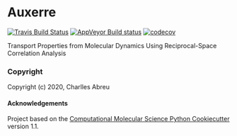 Auxerre
==============================
[//]: # (Badges)
[![Travis Build Status](https://travis-ci.com/REPLACE_WITH_OWNER_ACCOUNT/Auxerre.svg?branch=master)](https://travis-ci.com/REPLACE_WITH_OWNER_ACCOUNT/Auxerre)
[![AppVeyor Build status](https://ci.appveyor.com/api/projects/status/REPLACE_WITH_APPVEYOR_LINK/branch/master?svg=true)](https://ci.appveyor.com/project/REPLACE_WITH_OWNER_ACCOUNT/Auxerre/branch/master)
[![codecov](https://codecov.io/gh/REPLACE_WITH_OWNER_ACCOUNT/Auxerre/branch/master/graph/badge.svg)](https://codecov.io/gh/REPLACE_WITH_OWNER_ACCOUNT/Auxerre/branch/master)

Transport Properties from Molecular Dynamics Using Reciprocal-Space Correlation Analysis

### Copyright

Copyright (c) 2020, Charlles Abreu


#### Acknowledgements
 
Project based on the 
[Computational Molecular Science Python Cookiecutter](https://github.com/molssi/cookiecutter-cms) version 1.1.
